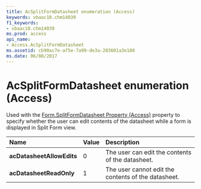 ```yaml
---
title: AcSplitFormDatasheet enumeration (Access)
keywords: vbaac10.chm14039
f1_keywords:
- vbaac10.chm14039
ms.prod: access
api_name:
- Access.AcSplitFormDatasheet
ms.assetid: cb90ac7e-af5e-7a99-de3a-283601a3e180
ms.date: 06/08/2017
---
```



# AcSplitFormDatasheet enumeration (Access)

Used with the [Form.SplitFormDatasheet Property (Access)](Access.Form.SplitFormDatasheet.md) property to specify whether the user can edit contents of the datasheet while a form is displayed in Split Form view.



|Name|Value|Description|
|:-----|:-----|:-----|
|**acDatasheetAllowEdits**|0|The user can edit the contents of the datasheet.|
|**acDatasheetReadOnly**|1|The user cannot edit the contents of the datasheet.|

